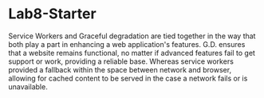 # Lab8-Starter
Service Workers and Graceful degradation are tied together in the way that both play a part in enhancing a web application's features. G.D. ensures that a website remains functional, no matter if advanced features fail to get support or work, providing a reliable base. Whereas service workers provided a fallback within the space between network and browser, allowing for cached content to be served in the case a network fails or is unavailable. 